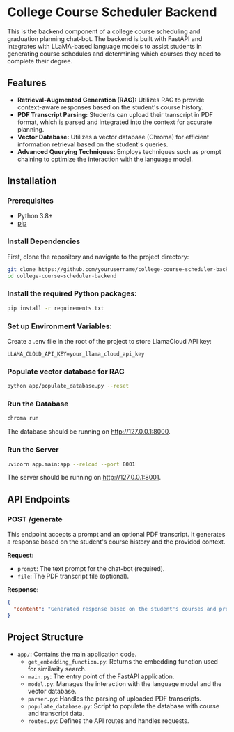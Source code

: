 # College Course Scheduler Backend

This is the backend component of a college course scheduling and graduation planning chat-bot. The backend is built with FastAPI and integrates with LLaMA-based language models to assist students in generating course schedules and determining which courses they need to complete their degree.

## Features

- **Retrieval-Augmented Generation (RAG):** Utilizes RAG to provide context-aware responses based on the student's course history.
- **PDF Transcript Parsing:** Students can upload their transcript in PDF format, which is parsed and integrated into the context for accurate planning.
- **Vector Database:** Utilizes a vector database (Chroma) for efficient information retrieval based on the student's queries.
- **Advanced Querying Techniques:** Employs techniques such as prompt chaining to optimize the interaction with the language model.

## Installation

### Prerequisites

- Python 3.8+
- [pip](https://pip.pypa.io/en/stable/installation/)

### Install Dependencies

First, clone the repository and navigate to the project directory:

```bash
git clone https://github.com/yourusername/college-course-scheduler-backend.git
cd college-course-scheduler-backend
```

### Install the required Python packages:

```bash
pip install -r requirements.txt
```

### Set up Environment Variables:

Create a .env file in the root of the project to store LlamaCloud API key:

```text
LLAMA_CLOUD_API_KEY=your_llama_cloud_api_key
```

### Populate vector database for RAG

```bash
python app/populate_database.py --reset
```

### Run the Database

```bash
chroma run
```

The database should be running on http://127.0.0.1:8000.

### Run the Server

```bash
uvicorn app.main:app --reload --port 8001
```

The server should be running on http://127.0.0.1:8001.

## API Endpoints

### POST /generate

This endpoint accepts a prompt and an optional PDF transcript. It generates a response based on the student's course history and the provided context.

**Request:**

- `prompt`: The text prompt for the chat-bot (required).
- `file`: The PDF transcript file (optional).

**Response:**

```json
{
  "content": "Generated response based on the student's courses and provided context."
}
```

## Project Structure

- `app/`: Contains the main application code.
  - `get_embedding_function.py`: Returns the embedding function used for similarity search.
  - `main.py`: The entry point of the FastAPI application.
  - `model.py`: Manages the interaction with the language model and the vector database.
  - `parser.py`: Handles the parsing of uploaded PDF transcripts.
  - `populate_database.py`: Script to populate the database with course and transcript data.
  - `routes.py`: Defines the API routes and handles requests.
